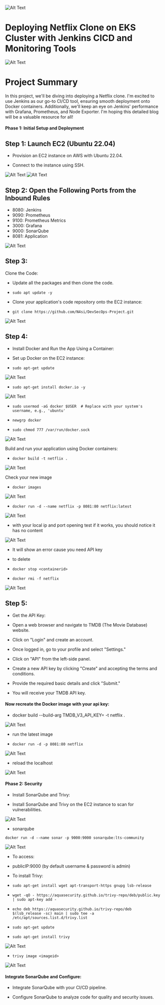 ![Alt Text](https://media.giphy.com/media/v1.Y2lkPTc5MGI3NjExam94enRlemhiNXk4ZWJza2Zxa2lpOTdnODVxcWk2aXdyMm0za3pvaiZlcD12MV9pbnRlcm5hbF9naWZfYnlfaWQmY3Q9Zw/EclFLfeJvr6IPISFXJ/giphy.gif)


# Deploying Netflix Clone on EKS Cluster with Jenkins CICD and Monitoring Tools 

![Alt Text](./assets/Screenshot%202024-03-05%20at%207.44.37%20PM.png)


# Project Summary

In this project, we'll be diving into deploying a Netflix clone. I'm excited to use Jenkins as our go-to CI/CD tool, ensuring smooth deployment onto Docker containers. Additionally, we'll keep an eye on Jenkins' performance with Grafana, Prometheus, and Node Exporter. I'm hoping this detailed blog will be a valuable resource for all!


#### Phase 1: Initial Setup and Deployment

## Step 1: Launch EC2 (Ubuntu 22.04)

- Provision an EC2 instance on AWS with Ubuntu 22.04.

- Connect to the instance using SSH.



![Alt Text](./assets/Screenshot%202024-03-05%20at%2010.04.55%20PM.png)
![Alt Text](./assets/Screenshot%202024-03-05%20at%2010.06.00%20PM.png)

## Step 2: Open the Following Ports from the Inbound Rules

- 8080: Jenkins
- 9090: Prometheus
- 9100: Prometheus Metrics
- 3000: Grafana
- 9000: SonarQube
- 8081: Application

![Alt Text](./assets/Screenshot%202024-03-06%20at%2012.50.51%20AM.png)



## Step 3:
Clone the Code:

- Update all the packages and then clone the code.

-  ```sudo apt update -y```

- Clone your application's code repository onto the EC2 instance:

- ```git clone https://github.com/N4si/DevSecOps-Project.git```

![Alt Text](./assets/Screenshot%202024-03-05%20at%2010.35.50%20PM.png)


## Step 4:

- Install Docker and Run the App Using a Container:

- Set up Docker on the EC2 instance:

- ```sudo apt-get update```


![Alt Text](./assets/Screenshot%202024-03-05%20at%2010.47.29%20PM.png)


- ```sudo apt-get install docker.io -y```


![Alt Text](./assets/Screenshot%202024-03-05%20at%2010.50.00%20PM.png)


- ```sudo usermod -aG docker $USER  # Replace with your system's username, e.g., 'ubuntu'```

- ```newgrp docker```

- ```sudo chmod 777 /var/run/docker.sock```


![Alt Text](./assets/Screenshot%202024-03-05%20at%2010.53.09%20PM.png)

Build and run your application using Docker containers:

- ```docker build -t netflix .```


![Alt Text](./assets/Screenshot%202024-03-05%20at%2011.03.34%20PM.png)

Check your new image

- ``docker images``

![Alt Text](./assets/Screenshot%202024-03-05%20at%2011.13.10%20PM.png)


- ```docker run -d --name netflix -p 8081:80 netflix:latest```


![Alt Text](./assets/Screenshot%202024-03-05%20at%2011.24.00%20PM.png)


- with your local ip and port opening test if it works, you should notice it has no content


![Alt Text](./assets/Screenshot%202024-03-05%20at%2011.23.00%20PM.png)

- It will show an error cause you need API key

- to delete
- ``docker stop <containerid>``
- ``docker rmi -f netflix``

![Alt Text](./assets/Screenshot%202024-03-05%20at%2011.39.20%20PM.png)

## Step 5: 

- Get the API Key:

- Open a web browser and navigate to TMDB (The Movie Database) website.

- Click on "Login" and create an account.

- Once logged in, go to your profile and select "Settings."

- Click on "API" from the left-side panel.

- Create a new API key by clicking "Create" and accepting the terms and conditions.

- Provide the required basic details and click "Submit."

- You will receive your TMDB API key.

#### Now recreate the Docker image with your api key:

- docker build --build-arg TMDB_V3_API_KEY=<your-api-key> -t netflix .


![Alt Text](./assets/Screenshot%202024-03-05%20at%2011.43.53%20PM.png)


- run the latest image

- ```docker run -d -p 8081:80 netflix```


![Alt Text](./assets/Screenshot%202024-03-05%20at%2011.50.57%20PM.png)


- reload the localhost


![Alt Text](./assets/Screenshot%202024-03-05%20at%2011.49.24%20PM.png)


#### Phase 2: Security

- Install SonarQube and Trivy:


- Install SonarQube and Trivy on the EC2 instance to scan for vulnerabilities.


![Alt Text](./assets/Screenshot%202024-03-06%20at%2012.12.13%20AM.png)


- sonarqube

`docker run -d --name sonar -p 9000:9000 sonarqube:lts-community`

![Alt Text](./assets/Screenshot%202024-03-06%20at%2012.23.03%20AM.png)

- To access:

- publicIP:9000 (by default username & password is admin)




- To install Trivy:

- ``sudo apt-get install wget apt-transport-https gnupg lsb-release``
- ``wget -qO - https://aquasecurity.github.io/trivy-repo/deb/public.key | sudo apt-key add -``
- ``echo deb https://aquasecurity.github.io/trivy-repo/deb $(lsb_release -sc) main | sudo tee -a /etc/apt/sources.list.d/trivy.list``
- ``sudo apt-get update``
- ``sudo apt-get install trivy``


![Alt Text](./assets/Screenshot%202024-03-06%20at%2012.32.36%20AM.png)


- ``trivy image <imageid>``

![Alt Text](./assets/Screenshot%202024-03-06%20at%2012.42.56%20AM.png)


#### Integrate SonarQube and Configure:

- Integrate SonarQube with your CI/CD pipeline.

- Configure SonarQube to analyze code for quality and security issues.


